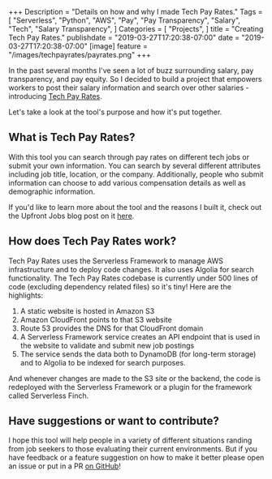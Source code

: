 +++
Description = "Details on how and why I made Tech Pay Rates."
Tags = [
  "Serverless",
  "Python",
  "AWS",
  "Pay",
  "Pay Transparency",
  "Salary",
  "Tech",
  "Salary Transparency",
]
Categories = [
  "Projects",
]
title = "Creating Tech Pay Rates."
publishdate = "2019-03-27T17:20:38-07:00"
date = "2019-03-27T17:20:38-07:00"
[image]
    feature = "/images/techpayrates/payrates.png"
+++

In the past several months I've seen a lot of buzz surrounding salary, pay transparency, and pay equity. So I decided to build a project that empowers workers to post their salary information and search over other salaries - introducing [Tech Pay Rates](https://techpayrates.com/).

Let's take a look at the tool's purpose and how it's put together.

<!--more-->

## What is Tech Pay Rates?

With this tool you can search through pay rates on different tech jobs or submit your own information. You can search by several different attributes including job title, location, or the company. Additionally, people who submit information can choose to add various compensation details as well as demographic information.

If you'd like to learn more about the tool and the reasons I built it, check out the Upfront Jobs blog post on it [here](https://blog.upfrontjobs.io/blog/announcing-tech-pay-rates).

## How does Tech Pay Rates work?

Tech Pay Rates uses the Serverless Framework to manage AWS infrastructure and to deploy code changes. It also uses Algolia for search functionality. The Tech Pay Rates codebase is currently under 500 lines of code (excluding dependency related files) so it's tiny! Here are the highlights:

1. A static website is hosted in Amazon S3
2. Amazon CloudFront points to that S3 website
3. Route 53 provides the DNS for that CloudFront domain
4. A Serverless Framework service creates an API endpoint that is used in the website to validate and submit new job postings
5. The service sends the data both to DynamoDB (for long-term storage) and to Algolia to be indexed for search purposes.

And whenever changes are made to the S3 site or the backend, the code is redeployed with the Serverless Framework or a plugin for the framework called Serverless Finch. 

## Have suggestions or want to contribute?

I hope this tool will help people in a variety of different situations randing from job seekers to those evaluating their current environments. But if you have feedback or a feature suggestion on how to make it better please open an issue or put in a PR [on GitHub](https://github.com/fernando-mc/techpayrates)!
